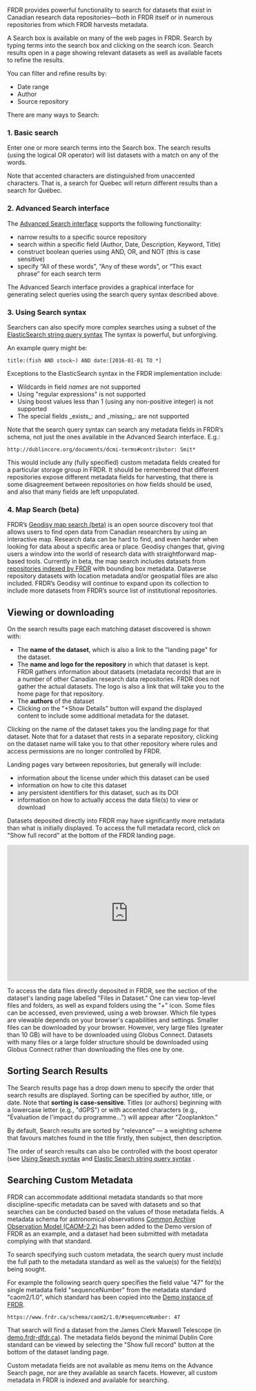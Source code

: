 ﻿FRDR provides powerful functionality to search for datasets that exist in Canadian research data repositories—both in FRDR itself or in numerous repositories from which FRDR harvests metadata.

A Search box is available on many of the web pages in FRDR. Search by typing terms into the search box and clicking on the search icon. Search results open in a page showing relevant datasets as well as available facets to refine the results.

You can filter and refine results by:

* Date range
* Author
* Source repository

There are many ways to Search:

### 1. Basic search

Enter one or more search terms into the Search box. The search results (using the logical OR operator) will list datasets with a match on any of the words.

<!-- This should be reviewed! Are we changing the behaviour for searches?-->
Note that accented characters are distinguished from unaccented characters. That is, a search for Quebec will return different results than a search for Québec.

### 2. Advanced Search interface

The [Advanced Search interface](https://www.frdr-dfdr.ca/discover/html/adv-search.html?lang=en) supports the following functionality:

* narrow results to a specific source repository
* search within a specific field (Author, Date, Description, Keyword, Title)
* construct boolean queries using AND, OR, and NOT (this is case sensitive)
* specify “All of these words”, “Any of these words”, or “This exact phrase” for each search term

The Advanced Search interface provides a graphical interface for generating select queries using the search query syntax described above. 


### 3. Using Search syntax

Searchers can also specify more complex searches using a subset of the [ElasticSearch string query syntax](https://www.elastic.co/guide/en/elasticsearch/reference/current/query-dsl-query-string-query.html#query-string-syntax) The syntax is powerful, but unforgiving.


An example query might be:
```
title:(fish AND stock~) AND date:[2016-01-01 TO *]
```

Exceptions to the ElasticSearch syntax in the FRDR implementation include:

* Wildcards in field _names_ are not supported
* Using "regular expressions" is not supported
* Using boost values less than 1 (using any non-positive integer) is not supported
* The special fields \_exists\_:  and    \_missing\_:  are not supported

Note that the search query syntax can search any metadata fields in FRDR’s schema, not just the ones available in the Advanced Search interface.  E.g.:

```
http://dublincore.org/documents/dcmi-terms#contributor: Smit*
```

This would include any (fully specified) custom metadata fields created for a particular storage group in FRDR. It should be remembered that different repositories expose different metadata fields for harvesting, that there is some disagreement between repositories on how fields should be used, and also that many fields are left unpopulated.

### 4. Map Search (beta)

FRDR’s [Geodisy map search (beta)](https://geo.frdr-dfdr.ca/) is an open source discovery tool that allows users to find open data from Canadian researchers by using an interactive map. Research data can be hard to find, and even harder when looking for data about a specific area or place. Geodisy changes that, giving users a window into the world of research data with straightforward map-based tools. Currently in beta, the map search includes datasets from [repositories indexed by FRDR](https://www.frdr-dfdr.ca/discover/html/repository-list.html?lang=en) with bounding box metadata. Dataverse repository datasets with location metadata and/or geospatial files are also included. FRDR’s Geodisy will continue to expand upon its collection to include more datasets from FRDR’s source list of institutional repositories.

## Viewing or downloading
On the search results page each matching dataset discovered is shown with:

 * The **name of the dataset**, which is also a link to the "landing page" for the dataset.
 * The **name and logo for the repository** in which that dataset is kept. FRDR gathers information about datasets (metadata records) that are in a number of other Canadian research data repositories. FRDR does not gather the actual datasets. The logo is also a link that will take you to the home page for that repository.
 * The **authors** of the dataset
 * Clicking on the "+Show Details" button will expand the displayed content to include some additional metadata for the dataset.

Clicking on the name of the dataset takes you the landing page for that dataset. Note that for a dataset that rests in a separate repository, clicking on the dataset name will take you to that other repository where rules and access permissions are no longer controlled by FRDR.

Landing pages vary between repositories, but generally will include:

* information about the license under which this dataset can be used
* information on how to cite this dataset
* any persistent identifiers for this dataset, such as its DOI
* information on how to actually access the data file(s) to view or download

Datasets deposited directly into FRDR may have significantly more metadata than what is initially displayed. To access the full metadata record, click on "Show full record" at the bottom of the FRDR landing page.

<p style="text-align: center;"><iframe src="https://www.youtube.com/embed/PvmFxQyMPlQ/&cc_lang_pref=en&cc_load_policy=1" width="560" height="315" frameborder="0" allowfullscreen="allowfullscreen"></iframe></p>

To access the data files directly deposited in FRDR, see the section of the dataset's landing page labelled "Files in Dataset." One can view top-level files and folders, as well as expand folders using the "+" icon. Some files can be accessed, even previewed, using a web browser. Which file types are viewable depends on your browser's capabilities and settings. Smaller files can be downloaded by your browser. However, very large files (greater than 10 GB) will have to be downloaded using Globus Connect. Datasets with many files or a large folder structure should be downloaded using Globus Connect rather than downloading the files one by one.

## Sorting Search Results
The Search results page has a drop down menu to specify the order that search results are displayed. Sorting can be specified by author, title, or date. Note that **sorting is case-sensitive**. Titles (or authors) beginning with a lowercase letter (e.g., "dGPS") or with accented characters (e.g., "Évaluation de l'impact du programme...") will appear after "Zooplankton."

By default, Search results are sorted by "relevance" — a weighting scheme that favours matches found in the title firstly, then subject, then description.

The order of search results can also be controlled with the boost operator (see 
 [Using Search syntax](searching.md#3-using-search-syntax) and [Elastic Search string query syntax](https://www.elastic.co/guide/en/elasticsearch/reference/current/query-dsl-query-string-query.html#query-string-syntax) .

## Searching Custom Metadata
FRDR can accommodate additional metadata standards so that more discipline-specific metadata can be saved with datasets and so that searches can be conducted based on the values of those metadata fields. A metadata schema for astronomical observations [Common Archive Observation Model (CAOM-2.2)](http://www.cadc-ccda.hia-iha.nrc-cnrc.gc.ca/caom2/) has been added to the Demo version of FRDR as an example, and a dataset had been submitted with metadata complying with that standard.

To search specifying such custom metadata, the search query must include the full path to the metadata standard as well as the value(s) for the field(s) being sought.
<!-- This should be reviewed! Currently not working this way -->
For example the following search query specifies the field value "47" for the single metadata field "sequenceNumber" from the metadata standard "caom2/1.0", which standard has been copied into the [Demo instance of FRDR](http://demo.frdr-dfdr.ca/).
```
https://www.frdr.ca/schema/caom2/1.0/#sequenceNumber: 47
```
That search will find a dataset from the James Clerk Maxwell Telescope (in [demo.frdr-dfdr.ca](https://demo.frdr-dfdr.ca)). The metadata fields beyond the minimal Dublin Core standard can be viewed by selecting the "Show full record" button at the bottom of the dataset landing page.

Custom metadata fields are not available as menu items on the Advance Search page, nor are they available as search facets. However, all custom metadata in FRDR is indexed and available for searching.
